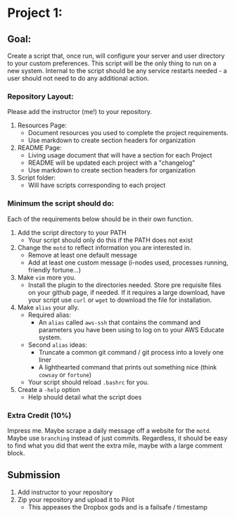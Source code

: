 # Project 1:

## Goal:
Create a script that, once run, will configure your server and user directory to your custom preferences.  This script will be the only thing to run on a new system.  Internal to the script should be any service restarts needed - a user should not need to do any additional action.

### Repository Layout:
Please add the instructor (me!) to your repository.
1. Resources Page:  
   * Document resources you used to complete the project requirements.  
   * Use markdown to create section headers for organization
2. README Page: 
   * Living usage document that will have a section for each Project
   * README will be updated each project with a "changelog"
   * Use markdown to create section headers for organization
3. Script folder:  
   * Will have scripts corresponding to each project 

### Minimum the script should do:
Each of the requirements below should be in their own function.

1. Add the script directory to your PATH
   * Your script should only do this if the PATH does not exist
2. Change the `motd` to reflect information you are interested in.
   * Remove at least one default message
   * Add at least one custom message (i-nodes used, processes running, friendly fortune...)
3. Make `vim` more you.
   * Install the plugin to the directories needed.  Store pre requisite files on your github page, if needed.  If it requires a large download, have your script use `curl` or `wget` to download the file for installation.
4. Make `alias` your ally.
   * Required alias:
      * An `alias` called `aws-ssh` that contains the command and parameters you have been using to log on to your AWS Educate system.
   * Second `alias` ideas: 
      * Truncate a common git command / git process into a lovely one liner 
      * A lighthearted command that prints out something nice (think `cowsay` or `fortune`)
   * Your script should reload `.bashrc` for you.
5. Create a `-help` option
   * Help should detail what the script does

### Extra Credit (10%)
Impress me.  Maybe scrape a daily message off a website for the `motd`.  Maybe use `branching` instead of just commits.  Regardless, it should be easy to find what you did that went the extra mile, maybe with a large comment block.

## Submission
1. Add instructor to your repository
2. Zip your repository and upload it to Pilot
   * This appeases the Dropbox gods and is a failsafe / timestamp